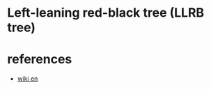 # Left-leaning red-black tree (LLRB tree)



# references
- [wiki en](https://en.wikipedia.org/wiki/Left-leaning_red%E2%80%93black_tree)
